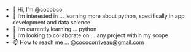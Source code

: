 - 👋 Hi, I’m @cocobco
- 👀 I’m interested in ... learning more about python, specifically in app development and data science
- 🌱 I’m currently learning ... python
- 💞️ I’m looking to collaborate on ... any project within my scope
- 📫 How to reach me ... @cococorriveau@gmail.com

<!---
cocobco/cocobco is a ✨ special ✨ repository because its `README.md` (this file) appears on your GitHub profile.
You can click the Preview link to take a look at your changes.
--->
